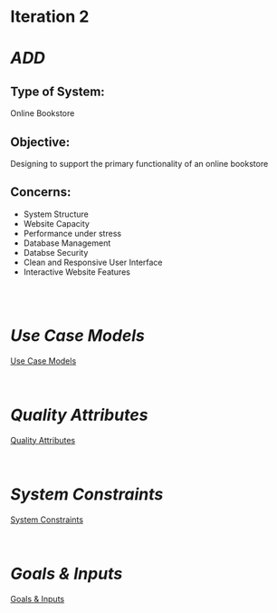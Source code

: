 # **Iteration 2**

# *ADD*

<h2>Type of System:</h2>
<p>Online Bookstore</p>


<h2>Objective:</h2>
<p>Designing to support the primary functionality of an online bookstore</p>

<h2>Concerns:</h2>

* System Structure
* Website Capacity
* Performance under stress
* Database Management
* Databse Security
* Clean and Responsive User Interface
* Interactive Website Features

</br>
</br>

# *Use Case Models*

[Use Case Models](https://github.com/two02k/NoveltyBookstoreArchitecture/tree/main/Iteration2/Use%20Case%20Models)

</br>

# *Quality Attributes*

[Quality Attributes](https://github.com/two02k/NoveltyBookstoreArchitecture/tree/main/Iteration2/Quality%20Attributes)

</br>

# *System Constraints*

[System Constraints](https://github.com/two02k/NoveltyBookstoreArchitecture/tree/main/Iteration2/System%20Constraints)

</br>

# *Goals & Inputs*

[Goals & Inputs](https://github.com/two02k/NoveltyBookstoreArchitecture/tree/main/Iteration2/Goals%20%26%20Inputs)
